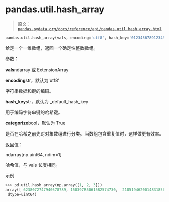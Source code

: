 # pandas.util.hash_array

> 原文：[`pandas.pydata.org/docs/reference/api/pandas.util.hash_array.html`](https://pandas.pydata.org/docs/reference/api/pandas.util.hash_array.html)

```py
pandas.util.hash_array(vals, encoding='utf8', hash_key='0123456789123456', categorize=True)
```

给定一个一维数组，返回一个确定性整数数组。

参数：

**vals**ndarray 或 ExtensionArray

**encoding**str，默认为'utf8'

字符串数据和键的编码。

**hash_key**str，默认为 _default_hash_key

用于编码字符串键的哈希键。

**categorize**bool，默认为 True

是否在哈希之前先对对象数组进行分类。当数组包含重复值时，这样做更有效率。

返回值：

ndarray[np.uint64, ndim=1]

哈希值，与 vals 长度相同。

示例

```py
>>> pd.util.hash_array(np.array([1, 2, 3]))
array([ 6238072747940578789, 15839785061582574730,  2185194620014831856],
 dtype=uint64) 
```
